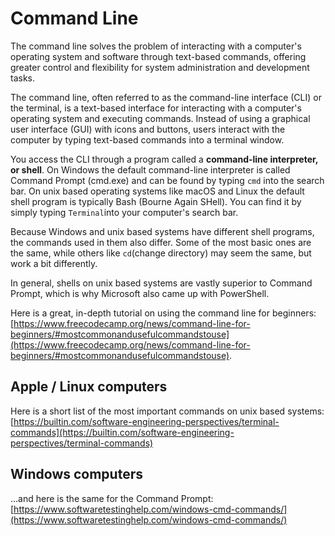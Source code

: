 # Command Line

The command line solves the problem of interacting with a computer's operating system and software through text-based commands, offering greater control and flexibility for system administration and development tasks.

The command line, often referred to as the command-line interface (CLI) or the terminal, is a text-based interface for interacting with a computer's operating system and executing commands. Instead of using a graphical user interface (GUI) with icons and buttons, users interact with the computer by typing text-based commands into a terminal window.

You access the CLI through a program called a **command-line interpreter, or shell**. On Windows the default command-line interpreter is called Command Prompt (cmd.exe) and can be found by typing `cmd` into the search bar. On unix based operating systems like macOS and Linux the default shell program is typically Bash (Bourne Again SHell). You can find it by simply typing `Terminal`into your computer's search bar. 

Because Windows and unix based systems have different shell programs, the commands used in them also differ. Some of the most basic ones are the same, while others like `cd`(change directory) may seem the same, but work a bit differently. 

In general, shells on unix based systems are vastly superior to Command Prompt, which is why Microsoft also came up with PowerShell.  

Here is a great, in-depth tutorial on using the command line for beginners: [https://www.freecodecamp.org/news/command-line-for-beginners/#mostcommonandusefulcommandstouse](https://www.freecodecamp.org/news/command-line-for-beginners/#mostcommonandusefulcommandstouse).

## Apple  / Linux computers
Here is a short list of the most important commands on unix based systems: [https://builtin.com/software-engineering-perspectives/terminal-commands](https://builtin.com/software-engineering-perspectives/terminal-commands)

## Windows computers
...and here is the same for the Command Prompt: [https://www.softwaretestinghelp.com/windows-cmd-commands/](https://www.softwaretestinghelp.com/windows-cmd-commands/)
